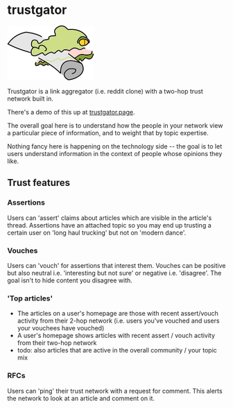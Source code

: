 # trustgator

![trustgator the trustgator gator fetching a newspaper as a dog might](./logo/gator.png)

Trustgator is a link aggregator (i.e. reddit clone) with a two-hop trust network built in.

There's a demo of this up at [trustgator.page](https://trustgator.page).

The overall goal here is to understand how the people in your network view a particular piece of information, and to weight that by topic expertise.

Nothing fancy here is happening on the technology side -- the goal is to let users understand information in the context of people whose opinions they like.

## Trust features

### Assertions

Users can 'assert' claims about articles which are visible in the article's thread. Assertions have an attached topic so you may end up trusting a certain user on 'long haul trucking' but not on 'modern dance'.

### Vouches

Users can 'vouch' for assertions that interest them. Vouches can be positive but also neutral i.e. 'interesting but not sure' or negative i.e. 'disagree'. The goal isn't to hide content you disagree with.

### 'Top articles'

* The articles on a user's homepage are those with recent assert/vouch activity from their 2-hop network (i.e. users you've vouched and users your vouchees have vouched)
* A user's homepage shows articles with recent assert / vouch activity from their two-hop network
* todo: also articles that are active in the overall community / your topic mix

### RFCs

Users can 'ping' their trust network with a request for comment. This alerts the network to look at an article and comment on it.

